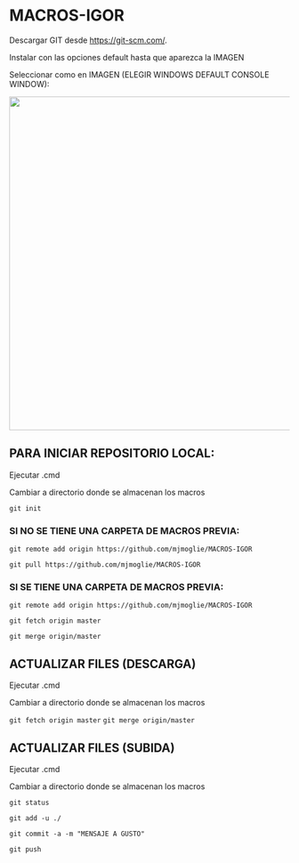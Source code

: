 MACROS-IGOR
===========

Descargar GIT desde https://git-scm.com/.

Instalar con las opciones default hasta que aparezca la IMAGEN

Seleccionar como en IMAGEN (ELEGIR WINDOWS DEFAULT CONSOLE WINDOW): 

<img src=https://github.com/mjmoglie/MACROS-IGOR/blob/master/IMAGENES/3f03e277-1d72-407b-869a-0c7f22fcfb85.jpg width="600">

## PARA INICIAR REPOSITORIO LOCAL:

Ejecutar .cmd

Cambiar a directorio donde se almacenan los macros

`git init`

### SI NO SE TIENE UNA CARPETA DE MACROS PREVIA:

`git remote add origin https://github.com/mjmoglie/MACROS-IGOR`

`git pull https://github.com/mjmoglie/MACROS-IGOR`

### SI SE TIENE UNA CARPETA DE MACROS PREVIA:

`git remote add origin https://github.com/mjmoglie/MACROS-IGOR`

`git fetch origin master`

`git merge origin/master`

## ACTUALIZAR FILES (DESCARGA)

Ejecutar .cmd

Cambiar a directorio donde se almacenan los macros

`git fetch origin master`
`git merge origin/master`

## ACTUALIZAR FILES (SUBIDA)

Ejecutar .cmd

Cambiar a directorio donde se almacenan los macros

`git status`

`git add -u ./`

`git commit -a -m "MENSAJE A GUSTO"`

`git push`
